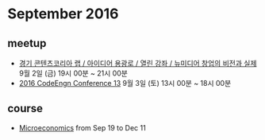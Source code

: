 # September 2016

## meetup

* [경기 콘텐츠코리아 랩 / 아이디어 용광로 / 열린 강좌 / 뉴미디어 창업의 비전과 실제](http://onoffmix.com/event/75064) 9월 2일 (금) 19시 00분 ~ 21시 00분
* [2016 CodeEngn Conference 13](http://onoffmix.com/event/74093) 9월 3일 (토) 13시 00분 ~ 18시 00분

## course

* [Microeconomics](https://www.edx.org/course/microeconomics-mitx-14-100x) from Sep 19 to Dec 11

